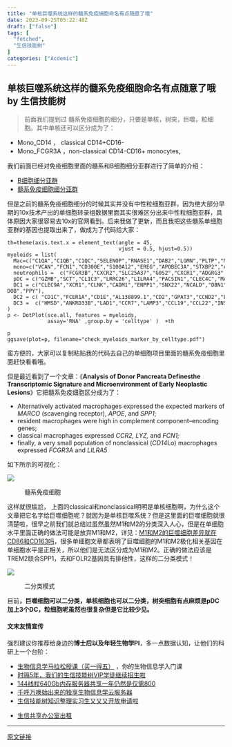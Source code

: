 ```yaml
---
title: "单核巨噬系统这样的髓系免疫细胞命名有点随意了哦"
date: 2023-09-25T05:22:48Z
draft: ["false"]
tags: [
  "fetched",
  "生信技能树"
]
categories: ["Acdemic"]
---
```

单核巨噬系统这样的髓系免疫细胞命名有点随意了哦 by 生信技能树
------
<div><section data-tool="mdnice编辑器" data-website="https://www.mdnice.com"><blockquote data-tool="mdnice编辑器"><p>前面我们提到过 髓系免疫细胞的细分，只要是单核，树突，巨噬，粒细胞。其中单核还可以区分成为了：</p></blockquote><ul data-tool="mdnice编辑器"><li><section>Mono_CD14 ， classical CD14+CD16-</section></li><li><section>Mono_FCGR3A ，non-classical CD14-CD16+ monocytes,</section></li></ul><p data-tool="mdnice编辑器">我们前面已经对免疫细胞里面的髓系和B细胞细分亚群进行了简单的介绍：</p><ul data-tool="mdnice编辑器"><li><section><a href="https://mp.weixin.qq.com/s?__biz=MzI1Njk4ODE0MQ==&amp;mid=2247506948&amp;idx=1&amp;sn=025d7f91abfa1b68d7910c86cf709e43&amp;scene=21#wechat_redirect" data-linktype="2">B细胞细分亚群</a></section></li><li><section><a href="https://mp.weixin.qq.com/s?__biz=MzI1Njk4ODE0MQ==&amp;mid=2247506971&amp;idx=1&amp;sn=f0242285e2c827d922f938d9858d4ffe&amp;scene=21#wechat_redirect" data-linktype="2">髓系免疫细胞细分亚群</a></section></li></ul><p data-tool="mdnice编辑器">但是之前的髓系免疫细胞细分的时候其实并没有中性粒细胞亚群，因为绝大部分早期的10x技术产出的单细胞转录组数据里面其实很难区分出来中性粒细胞亚群，具体原因大家很容易去10x的官网看到。后来我做了更新，而且我把这些髓系单细胞亚群的基因也提取出来了，做成为了代码给大家：</p><pre data-tool="mdnice编辑器"><span></span><code>th=theme(axis.text.x = element_text(angle = <span>45</span>, <br>                                    vjust = <span>0.5</span>, hjust=<span>0.5</span>))  <br>myeloids = list(<br>  Mac=c(<span>"C1QA"</span>,<span>"C1QB"</span>,<span>"C1QC"</span>,<span>"SELENOP"</span>,<span>"RNASE1"</span>,<span>"DAB2"</span>,<span>"LGMN"</span>,<span>"PLTP"</span>,<span>"MAF"</span>,<span>"SLCO2B1"</span>),<br>  mono=c(<span>"VCAN"</span>,<span>"FCN1"</span>,<span>"CD300E"</span>,<span>"S100A12"</span>,<span>"EREG"</span>,<span>"APOBEC3A"</span>,<span>"STXBP2"</span>,<span>"ASGR1"</span>,<span>"CCR2"</span>,<span>"NRG1"</span>),<br>  neutrophils =  c(<span>"FCGR3B"</span>,<span>"CXCR2"</span>,<span>"SLC25A37"</span>,<span>"G0S2"</span>,<span>"CXCR1"</span>,<span>"ADGRG3"</span>,<span>"PROK2"</span>,<span>"STEAP4"</span>,<span>"CMTM2"</span> ),<br>  pDC = c(<span>"GZMB"</span>,<span>"SCT"</span>,<span>"CLIC3"</span>,<span>"LRRC26"</span>,<span>"LILRA4"</span>,<span>"PACSIN1"</span>,<span>"CLEC4C"</span>,<span>"MAP1A"</span>,<span>"PTCRA"</span>,<span>"C12orf75"</span>),<br>  DC1 = c(<span>"CLEC9A"</span>,<span>"XCR1"</span>,<span>"CLNK"</span>,<span>"CADM1"</span>,<span>"ENPP1"</span>,<span>"SNX22"</span>,<span>"NCALD"</span>,<span>"DBN1"</span>,<span>"HLA-DOB"</span>,<span>"PPY"</span>),<br>  DC2 = c( <span>"CD1C"</span>,<span>"FCER1A"</span>,<span>"CD1E"</span>,<span>"AL138899.1"</span>,<span>"CD2"</span>,<span>"GPAT3"</span>,<span>"CCND2"</span>,<span>"ENHO"</span>,<span>"PKIB"</span>,<span>"CD1B"</span>),<br>  DC3 =  c(<span>"HMSD"</span>,<span>"ANKRD33B"</span>,<span>"LAD1"</span>,<span>"CCR7"</span>,<span>"LAMP3"</span>,<span>"CCL19"</span>,<span>"CCL22"</span>,<span>"INSM1"</span>,<span>"TNNT2"</span>,<span>"TUBB2B"</span>)<br>)<br>p &lt;- DotPlot(sce.all, features = myeloids,<br>             assay=<span>'RNA'</span> ,group.by = <span>'celltype'</span> )  +th<br><br>p<br>ggsave(plot=p, filename=<span>"check_myeloids_marker_by_celltype.pdf"</span>) <br></code></pre><p data-tool="mdnice编辑器">蛮方便的，大家可以复制粘贴我的代码去自己的单细胞项目里面的髓系免疫细胞里面赶快看看哦。</p><p data-tool="mdnice编辑器">但是最近看到了一个文章：《<strong>Analysis of Donor Pancreata Definesthe Transcriptomic Signature and Microenvironment of Early Neoplastic Lesions</strong>》它把髓系免疫细胞区分成为了：</p><ul data-tool="mdnice编辑器"><li><section>Alternatively activated macrophages expressed the expected markers of <em>MARCO</em> (scavenging receptor), <em>APOE</em>, and <em>SPP1</em>;</section></li><li><section>resident macrophages were high in complement component–encoding genes;</section></li><li><section>classical macrophages expressed <em>CCR2, LYZ,</em> and <em>FCN1;</em></section></li><li><section>finally, a very small population of nonclassical (<em>CD14</em>Lo) macrophages expressed <em>FCGR3A</em> and <em>LILRA5</em></section></li></ul><p data-tool="mdnice编辑器">如下所示的可视化：</p><p><img data-galleryid="" data-ratio="0.5705645161290323" data-s="300,640" data-src="https://mmbiz.qpic.cn/mmbiz_png/cZNhZQ6j4wzNs4sUw4qVlsWjY9ibAibiaKkgdYjmsH9vELEyNOZ59mWqXAztWF1iaicPhoZ69xajR1eZeMibo0icHNnnQ/640?wx_fmt=png" data-type="png" data-w="992" src="https://mmbiz.qpic.cn/mmbiz_png/cZNhZQ6j4wzNs4sUw4qVlsWjY9ibAibiaKkgdYjmsH9vELEyNOZ59mWqXAztWF1iaicPhoZ69xajR1eZeMibo0icHNnnQ/640?wx_fmt=png"></p><figure data-tool="mdnice编辑器"><figcaption>髓系免疫细胞</figcaption></figure><p data-tool="mdnice编辑器">这样就很尴尬， 上面的classical和nonclassical明明是单核细胞啊，为什么这个文章把它名字给巨噬细胞呢？就因为是单核巨噬系统？但是这里面的巨噬细胞就很清楚啦，很早之前我们就总结过虽然虽然M1和M2的分类深入人心，但是在单细胞水平里面正确的做法可能是放弃M1和M2，详见：<a href="https://mp.weixin.qq.com/s?__biz=MzAxMDkxODM1Ng==&amp;mid=2247515731&amp;idx=1&amp;sn=6d728661b6d022a9185e72b94a9267c5&amp;scene=21#wechat_redirect" data-linktype="2">M1和M2的巨噬细胞差异就在CD86和CD163吗</a>，很多单细胞文章都表明了巨噬细胞的M1和M2极化相关基因在单细胞水平是正相关，所以他们是无法区分成为M1和M2。正确的做法应该是TREM2联合SPP1，去和FOLR2基因具有排他性，这样的二分类模式！</p><p><img data-galleryid="" data-ratio="0.6314814814814815" data-s="300,640" data-src="https://mmbiz.qpic.cn/mmbiz_png/cZNhZQ6j4wzNs4sUw4qVlsWjY9ibAibiaKkq8LibvY6CS0qIBDRGd9c5icaYtjzibCgoziaNSIKE96H17Jibrwc8tY5oIA/640?wx_fmt=png" data-type="png" data-w="1080" src="https://mmbiz.qpic.cn/mmbiz_png/cZNhZQ6j4wzNs4sUw4qVlsWjY9ibAibiaKkq8LibvY6CS0qIBDRGd9c5icaYtjzibCgoziaNSIKE96H17Jibrwc8tY5oIA/640?wx_fmt=png"></p><figure data-tool="mdnice编辑器"><figcaption>二分类模式</figcaption></figure><p data-tool="mdnice编辑器">目前<strong>，巨噬细胞可以二分类，单核细胞也可以二分类，树突细胞有点麻烦是pDC加上3个DC，粒细胞呢虽然也很复杂但是它比较少见。</strong></p></section><h4 data-tool="mdnice编辑器">文末友情宣传</h4><p data-tool="mdnice编辑器">强烈建议你推荐给身边的<strong>博士后以及年轻生物学PI</strong>，多一点数据认知，让他们的科研上一个台阶：</p><ul data-tool="mdnice编辑器"><li><section><a target="_blank" href="http://mp.weixin.qq.com/s?__biz=MzAxMDkxODM1Ng==&amp;mid=2247524930&amp;idx=5&amp;sn=19d5eb52cbba6389c6238cd7943d96c7&amp;chksm=9b4b22f9ac3cabefa5c0436a6e723c3ad447fd67bdd2f9d500043220c5e97e6934b6015977e3&amp;scene=21#wechat_redirect" textvalue="生物信息学马拉松授课（买一得‍五）" linktype="text" imgurl="" imgdata="null" data-itemshowtype="0" tab="innerlink" data-linktype="2">生物信息学马拉松授课（买一得五）</a> ，你的生物信息学入门课</section></li><li><section><a target="_blank" href="http://mp.weixin.qq.com/s?__biz=MzAxMDkxODM1Ng==&amp;mid=2247524148&amp;idx=1&amp;sn=7806da6feb41a36493c519c1cfc1d3ac&amp;chksm=9b4bdf8fac3c569960369602f1ef26639cb366b250f233b2297d1f059471c0458335bfc0b829&amp;scene=21#wechat_redirect" textvalue="时隔5年，我们的生信技能树VIP学徒继续招生啦" linktype="text" imgurl="" imgdata="null" data-itemshowtype="0" tab="innerlink" data-linktype="2" hasload="1">时隔5年，我们的生信技能树VIP学徒继续招生啦</a><br></section></li><li><section><a target="_blank" href="http://mp.weixin.qq.com/s?__biz=MzAxMDkxODM1Ng==&amp;mid=2247522831&amp;idx=2&amp;sn=1744efdf428465425a145ff3a982198b&amp;chksm=9b4bdab4ac3c53a28fbecbbff4f254f470b54a7a20468bb753b295b930315e1ec45bcbabc10b&amp;scene=21#wechat_redirect" textvalue="144线程640Gb内存服务器共享一年‍仍然是仅需800" linktype="text" imgurl="" imgdata="null" data-itemshowtype="0" tab="innerlink" data-linktype="2" hasload="1">144线程640Gb内存服务器共享一年仍然是仅需800</a></section></li><li><section><a target="_blank" href="http://mp.weixin.qq.com/s?__biz=MzAxMDkxODM1Ng==&amp;mid=2247519765&amp;idx=1&amp;sn=ce5a8c8182f854c88043059f8c2cb9ff&amp;chksm=9b4bceaeac3c47b88c19941d43dbb1401f3a92206481a0afc41159927868199643f795d62a7e&amp;scene=21#wechat_redirect" textvalue="千呼万唤始出来的独享生物信息学云服务器" linktype="text" imgurl="" imgdata="null" data-itemshowtype="0" tab="innerlink" data-linktype="2" hasload="1">千呼万唤始出来的独享生物信息学云服务器</a></section></li><li><section><a target="_blank" href="http://mp.weixin.qq.com/s?__biz=MzAxMDkxODM1Ng==&amp;mid=2247519765&amp;idx=1&amp;sn=ce5a8c8182f854c88043059f8c2cb9ff&amp;chksm=9b4bceaeac3c47b88c19941d43dbb1401f3a92206481a0afc41159927868199643f795d62a7e&amp;scene=21#wechat_redirect" textvalue="千呼万唤始出来的独享生物信息学云服务器" linktype="text" imgurl="" imgdata="null" data-itemshowtype="0" tab="innerlink" data-linktype="2" hasload="1"></a><a target="_blank" href="http://mp.weixin.qq.com/s?__biz=MzAxMDkxODM1Ng==&amp;mid=2247524275&amp;idx=1&amp;sn=fa592ee29f636f34387491d0fceadd8e&amp;chksm=9b4bdf08ac3c561e0881974b3817beb0a0e514dc1a8df4c34c2b6653da6fa78e09acb03c70c2&amp;scene=21#wechat_redirect" textvalue="生信技能树知识整理实习生又又又开放申请啦" linktype="text" imgurl="" imgdata="null" data-itemshowtype="0" tab="innerlink" data-linktype="2" hasload="1">生信技能树知识整理实习生又又又开放申请啦</a></section></li><li><p><a target="_blank" href="http://mp.weixin.qq.com/s?__biz=MzAxMDkxODM1Ng==&amp;mid=2247524432&amp;idx=1&amp;sn=5b33b0c6807a9e6939c332c58fabff89&amp;chksm=9b4b20ebac3ca9fdb3d8bfaf2bef5552f64eb70e7fae557cc7197fb1a23b3e8bc31b585bf829&amp;scene=21#wechat_redirect" textvalue="生信共享办公室出租" linktype="text" imgurl="" imgdata="null" data-itemshowtype="0" tab="innerlink" data-linktype="2" hasload="1">生信共享办公室出租</a></p></li></ul><p><mp-style-type data-value="3"></mp-style-type></p></div>  
<hr>
<a href="https://mp.weixin.qq.com/s/H9-Y4KGcEFb6cGrNb8iknw",target="_blank" rel="noopener noreferrer">原文链接</a>
